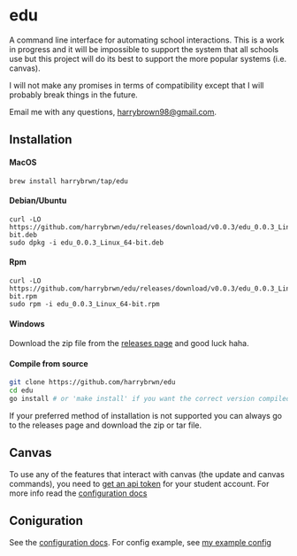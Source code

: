 # edu
A command line interface for automating school interactions. This is a work in progress and it will be impossible to support the system that all schools use but this project will do its best to support the more popular systems (i.e. canvas).

I will not make any promises in terms of compatibility except that I will probably break things in the future.

Email me with any questions, harrybrown98@gmail.com.

## Installation
#### MacOS
```
brew install harrybrwn/tap/edu
```
#### Debian/Ubuntu
```
curl -LO https://github.com/harrybrwn/edu/releases/download/v0.0.3/edu_0.0.3_Linux_64-bit.deb
sudo dpkg -i edu_0.0.3_Linux_64-bit.deb
```
#### Rpm
```
curl -LO https://github.com/harrybrwn/edu/releases/download/v0.0.3/edu_0.0.3_Linux_64-bit.rpm
sudo rpm -i edu_0.0.3_Linux_64-bit.rpm
```
#### Windows
Download the zip file from the [releases page](https://github.com/harrybrwn/edu/releases) and good luck haha.
#### Compile from source
```sh
git clone https://github.com/harrybrwn/edu
cd edu
go install # or 'make install' if you want the correct version compiled into the binary
```

If your preferred method of installation is not supported you can always go to the releases page and download the zip or tar file.

## Canvas
To use any of the features that interact with canvas (the update and canvas commands), you need to [get an api token](https://community.canvaslms.com/docs/DOC-16005-42121018197) for your student account. For more info read the [configuration docs](/docs/config.md#token)

## Coniguration
See the [configuration docs](/docs/config.md). For config example, see [my example config](/docs/example_config.yml)
